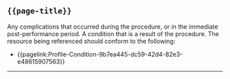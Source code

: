 ## <code>{{page-title}}</code>
Any complications that occurred during the procedure, or in the immediate post-performance period. A condition that is a result of the procedure. The resource being referenced should conform to the following:
- {{pagelink:Profile-Condition-9b7ea445-dc59-42d4-82e3-e48615907563}}

---

